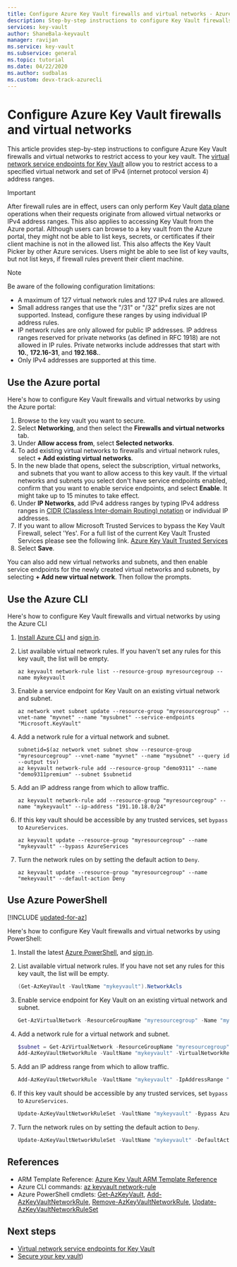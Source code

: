 ```yaml
---
title: Configure Azure Key Vault firewalls and virtual networks - Azure Key Vault 
description: Step-by-step instructions to configure Key Vault firewalls and virtual networks
services: key-vault
author: ShaneBala-keyvault
manager: ravijan
ms.service: key-vault
ms.subservice: general
ms.topic: tutorial
ms.date: 04/22/2020
ms.author: sudbalas 
ms.custom: devx-track-azurecli
---
```

# Configure Azure Key Vault firewalls and virtual networks

This article provides step-by-step instructions to configure Azure Key Vault firewalls and virtual networks to restrict access to your key vault. The [virtual network service endpoints for Key Vault](overview-vnet-service-endpoints.md) allow you to restrict access to a specified virtual network and set of IPv4 (internet protocol version 4) address ranges.

> [!IMPORTANT]
> After firewall rules are in effect, users can only perform Key Vault [data plane](secure-your-key-vault.md#data-plane-access-control) operations when their requests originate from allowed virtual networks or IPv4 address ranges. This also applies to accessing Key Vault from the Azure portal. Although users can browse to a key vault from the Azure portal, they might not be able to list keys, secrets, or certificates if their client machine is not in the allowed list. This also affects the Key Vault Picker by other Azure services. Users might be able to see list of key vaults, but not list keys, if firewall rules prevent their client machine.

> [!NOTE]
> Be aware of the following configuration limitations:
> * A maximum of 127 virtual network rules and 127 IPv4 rules are allowed. 
> * Small address ranges that use the "/31" or "/32" prefix sizes are not supported. Instead, configure these ranges by using individual IP address rules.
> * IP network rules are only allowed for public IP addresses. IP address ranges reserved for private networks (as defined in RFC 1918) are not allowed in IP rules. Private networks include addresses that start with **10.**, **172.16-31**, and **192.168.**. 
> * Only IPv4 addresses are supported at this time.

## Use the Azure portal

Here's how to configure Key Vault firewalls and virtual networks by using the Azure portal:

1. Browse to the key vault you want to secure.
2. Select **Networking**, and then select the **Firewalls and virtual networks** tab.
3. Under **Allow access from**, select **Selected networks**.
4. To add existing virtual networks to firewalls and virtual network rules, select **+ Add existing virtual networks**.
5. In the new blade that opens, select the subscription, virtual networks, and subnets that you want to allow access to this key vault. If the virtual networks and subnets you select don't have service endpoints enabled, confirm that you want to enable service endpoints, and select **Enable**. It might take up to 15 minutes to take effect.
6. Under **IP Networks**, add IPv4 address ranges by typing IPv4 address ranges in [CIDR (Classless Inter-domain Routing) notation](https://tools.ietf.org/html/rfc4632) or individual IP addresses.
7. If you want to allow Microsoft Trusted Services to bypass the Key Vault Firewall, select 'Yes'. For a full list of the current Key Vault Trusted Services please see the following link. [Azure Key Vault Trusted Services](https://docs.microsoft.com/azure/key-vault/general/overview-vnet-service-endpoints#trusted-services)
7. Select **Save**.

You can also add new virtual networks and subnets, and then enable service endpoints for the newly created virtual networks and subnets, by selecting **+ Add new virtual network**. Then follow the prompts.

## Use the Azure CLI 

Here's how to configure Key Vault firewalls and virtual networks by using the Azure CLI

1. [Install Azure CLI](https://docs.microsoft.com/cli/azure/install-azure-cli) and [sign in](https://docs.microsoft.com/cli/azure/authenticate-azure-cli).

2. List available virtual network rules. If you haven't set any rules for this key vault, the list will be empty.
   ```azurecli
   az keyvault network-rule list --resource-group myresourcegroup --name mykeyvault
   ```

3. Enable a service endpoint for Key Vault on an existing virtual network and subnet.
   ```azurecli
   az network vnet subnet update --resource-group "myresourcegroup" --vnet-name "myvnet" --name "mysubnet" --service-endpoints "Microsoft.KeyVault"
   ```

4. Add a network rule for a virtual network and subnet.
   ```azurecli
   subnetid=$(az network vnet subnet show --resource-group "myresourcegroup" --vnet-name "myvnet" --name "mysubnet" --query id --output tsv)
   az keyvault network-rule add --resource-group "demo9311" --name "demo9311premium" --subnet $subnetid
   ```

5. Add an IP address range from which to allow traffic.
   ```azurecli
   az keyvault network-rule add --resource-group "myresourcegroup" --name "mykeyvault" --ip-address "191.10.18.0/24"
   ```

6. If this key vault should be accessible by any trusted services, set `bypass` to `AzureServices`.
   ```azurecli
   az keyvault update --resource-group "myresourcegroup" --name "mykeyvault" --bypass AzureServices
   ```

7. Turn the network rules on by setting the default action to `Deny`.
   ```azurecli
   az keyvault update --resource-group "myresourcegroup" --name "mekeyvault" --default-action Deny
   ```

## Use Azure PowerShell

[!INCLUDE [updated-for-az](../../../includes/updated-for-az.md)]

Here's how to configure Key Vault firewalls and virtual networks by using PowerShell:

1. Install the latest [Azure PowerShell](https://docs.microsoft.com/powershell/azure/install-az-ps), and [sign in](https://docs.microsoft.com/powershell/azure/authenticate-azureps).

2. List available virtual network rules. If you have not set any rules for this key vault, the list will be empty.
   ```powershell
   (Get-AzKeyVault -VaultName "mykeyvault").NetworkAcls
   ```

3. Enable service endpoint for Key Vault on an existing virtual network and subnet.
   ```powershell
   Get-AzVirtualNetwork -ResourceGroupName "myresourcegroup" -Name "myvnet" | Set-AzVirtualNetworkSubnetConfig -Name "mysubnet" -AddressPrefix "10.1.1.0/24" -ServiceEndpoint "Microsoft.KeyVault" | Set-AzVirtualNetwork
   ```

4. Add a network rule for a virtual network and subnet.
   ```powershell
   $subnet = Get-AzVirtualNetwork -ResourceGroupName "myresourcegroup" -Name "myvnet" | Get-AzVirtualNetworkSubnetConfig -Name "mysubnet"
   Add-AzKeyVaultNetworkRule -VaultName "mykeyvault" -VirtualNetworkResourceId $subnet.Id
   ```

5. Add an IP address range from which to allow traffic.
   ```powershell
   Add-AzKeyVaultNetworkRule -VaultName "mykeyvault" -IpAddressRange "16.17.18.0/24"
   ```

6. If this key vault should be accessible by any trusted services, set `bypass` to `AzureServices`.
   ```powershell
   Update-AzKeyVaultNetworkRuleSet -VaultName "mykeyvault" -Bypass AzureServices
   ```

7. Turn the network rules on by setting the default action to `Deny`.
   ```powershell
   Update-AzKeyVaultNetworkRuleSet -VaultName "mykeyvault" -DefaultAction Deny
   ```

## References
* ARM Template Reference: [Azure Key Vault ARM Template Reference](https://docs.microsoft.com/azure/templates/Microsoft.KeyVault/vaults)
* Azure CLI commands: [az keyvault network-rule](https://docs.microsoft.com/cli/azure/keyvault/network-rule?view=azure-cli-latest)
* Azure PowerShell cmdlets: [Get-AzKeyVault](https://docs.microsoft.com/powershell/module/az.keyvault/get-azkeyvault), [Add-AzKeyVaultNetworkRule](https://docs.microsoft.com/powershell/module/az.KeyVault/Add-azKeyVaultNetworkRule), [Remove-AzKeyVaultNetworkRule](https://docs.microsoft.com/powershell/module/az.KeyVault/Remove-azKeyVaultNetworkRule), [Update-AzKeyVaultNetworkRuleSet](https://docs.microsoft.com/powershell/module/az.KeyVault/Update-azKeyVaultNetworkRuleSet)

## Next steps

* [Virtual network service endpoints for Key Vault](overview-vnet-service-endpoints.md)
* [Secure your key vault](secure-your-key-vault.md))

